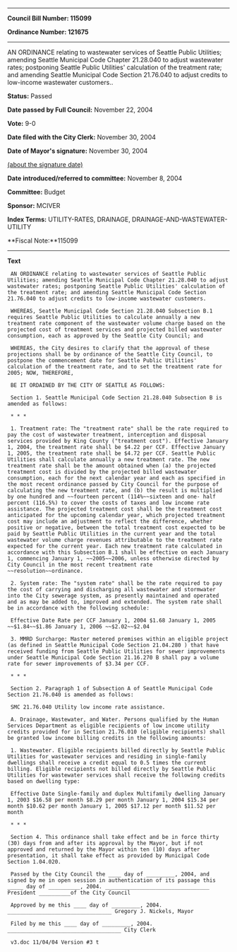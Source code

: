

********

**Council Bill Number: 115099**
   
**Ordinance Number: 121675**
********

 AN ORDINANCE relating to wastewater services of Seattle Public Utilities; amending Seattle Municipal Code Chapter 21.28.040 to adjust wastewater rates; postponing Seattle Public Utilities' calculation of the treatment rate; and amending Seattle Municipal Code Section 21.76.040 to adjust credits to low-income wastewater customers..

**Status:** Passed
   
**Date passed by Full Council:** November 22, 2004
   
**Vote:** 9-0
   
**Date filed with the City Clerk:** November 30, 2004
   
**Date of Mayor's signature:** November 30, 2004
   
[(about the signature date)](/~public/approvaldate.htm)
   
   
   
**Date introduced/referred to committee:** November 8, 2004
   
**Committee:** Budget
   
**Sponsor:** MCIVER
   
   
**Index Terms:** UTILITY-RATES, DRAINAGE, DRAINAGE-AND-WASTEWATER-UTILITY

**Fiscal Note:**115099

********

**Text**
   
```
 AN ORDINANCE relating to wastewater services of Seattle Public Utilities; amending Seattle Municipal Code Chapter 21.28.040 to adjust wastewater rates; postponing Seattle Public Utilities' calculation of the treatment rate; and amending Seattle Municipal Code Section 21.76.040 to adjust credits to low-income wastewater customers.

 WHEREAS, Seattle Municipal Code Section 21.28.040 Subsection B.1 requires Seattle Public Utilities to calculate annually a new treatment rate component of the wastewater volume charge based on the projected cost of treatment services and projected billed wastewater consumption, each as approved by the Seattle City Council; and

 WHEREAS, the City desires to clarify that the approval of these projections shall be by ordinance of the Seattle City Council, to postpone the commencement date for Seattle Public Utilities' calculation of the treatment rate, and to set the treatment rate for 2005; NOW, THEREFORE,

 BE IT ORDAINED BY THE CITY OF SEATTLE AS FOLLOWS:

 Section 1. Seattle Municipal Code Section 21.28.040 Subsection B is amended as follows:

 * * *

 1. Treatment rate: The "treatment rate" shall be the rate required to pay the cost of wastewater treatment, interception and disposal services provided by King County ("treatment cost"). Effective January 1, 2004, the treatment rate shall be $4.22 per CCF. Effective January 1, 2005, the treatment rate shall be $4.72 per CCF. Seattle Public Utilities shall calculate annually a new treatment rate. The new treatment rate shall be the amount obtained when (a) the projected treatment cost is divided by the projected billed wastewater consumption, each for the next calendar year and each as specified in the most recent ordinance passed by City Council for the purpose of calculating the new treatment rate, and (b) the result is multiplied by one hundred and ~~fourteen percent (114%~~sixteen and one- half percent (116.5%) to cover the costs of taxes and low income rate assistance. The projected treatment cost shall be the treatment cost anticipated for the upcoming calendar year, which projected treatment cost may include an adjustment to reflect the difference, whether positive or negative, between the total treatment cost expected to be paid by Seattle Public Utilities in the current year and the total wastewater volume charge revenues attributable to the treatment rate expected for the current year. Each new treatment rate calculated in accordance with this Subsection B.1 shall be effective on each January 1, commencing January 1, ~~2005~~2006, unless otherwise directed by City Council in the most recent treatment rate ~~resolution~~ordinance.

 2. System rate: The "system rate" shall be the rate required to pay the cost of carrying and discharging all wastewater and stormwater into the City sewerage system, as presently maintained and operated and as may be added to, improved and extended. The system rate shall be in accordance with the following schedule:

 Effective Date Rate per CCF January 1, 2004 $1.68 January 1, 2005 ~~$1.84~~$1.86 January 1, 2006 ~~$2.02~~$2.04

 3. MMRD Surcharge: Master metered premises within an eligible project (as defined in Seattle Municipal Code Section 21.04.280 ) that have received funding from Seattle Public Utilities for sewer improvements under Seattle Municipal Code Section 21.16.270 B shall pay a volume rate for sewer improvements of $3.34 per CCF.

 * * *

 Section 2. Paragraph 1 of Subsection A of Seattle Municipal Code Section 21.76.040 is amended as follows:

 SMC 21.76.040 Utility low income rate assistance.

 A. Drainage, Wastewater, and Water. Persons qualified by the Human Services Department as eligible recipients of low income utility credits provided for in Section 21.76.010 (eligible recipients) shall be granted low income billing credits in the following amounts:

 1. Wastewater. Eligible recipients billed directly by Seattle Public Utilities for wastewater services and residing in single-family dwellings shall receive a credit equal to 0.5 times the current billing. Eligible recipients not billed directly by Seattle Public Utilities for wastewater services shall receive the following credits based on dwelling type:

 Effective Date Single-family and duplex Multifamily dwelling January 1, 2003 $16.58 per month $8.29 per month January 1, 2004 $15.34 per month $10.62 per month January 1, 2005 $17.12 per month $11.52 per month

 * * *

 Section 4. This ordinance shall take effect and be in force thirty (30) days from and after its approval by the Mayor, but if not approved and returned by the Mayor within ten (10) days after presentation, it shall take effect as provided by Municipal Code Section 1.04.020.

 Passed by the City Council the ____ day of _________, 2004, and signed by me in open session in authentication of its passage this _____ day of __________, 2004. _________________________________ President __________of the City Council

 Approved by me this ____ day of _________, 2004. _________________________________ Gregory J. Nickels, Mayor

 Filed by me this ____ day of _________, 2004. ____________________________________ City Clerk

 v3.doc 11/04/04 Version #3 t

```
